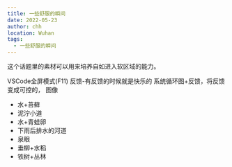 ```yaml
---
title: 一些舒服的瞬间
date: 2022-05-23
author: chh
location: Wuhan
tags:
  - 一些舒服的瞬间
---
```


这个话题里的素材可以用来培养自如进入软区域的能力。

VSCode全屏模式(F11)
反馈-有反馈的时候就是快乐的
系统循环图+反馈，将反馈变成可控的，
图像
- 水+苔藓
- 泥泞小道
- 水+青蛙卵
- 下雨后排水的河道
- 泉眼
- 垂柳+水稻
- 铁树+丛林